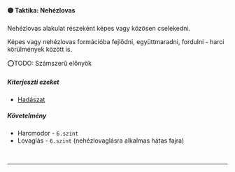 #### 🟡 Taktika: Nehézlovas

Nehézlovas alakulat részeként képes vagy közösen cselekedni.

Képes vagy nehézlovas formációba fejlődni, együttmaradni, fordulni - harci körülmények között is.

⭕TODO: Számszerű előnyök

##### Kiterjeszti ezeket

- [Hadászat](../kepzettsegek.tudomanyos/hadaszat.md)

##### Követelmény

- Harcmodor - `6.szint`
- Lovaglás - `6.szint` (nehézlovaglásra alkalmas hátas fajra)

<br />

---
